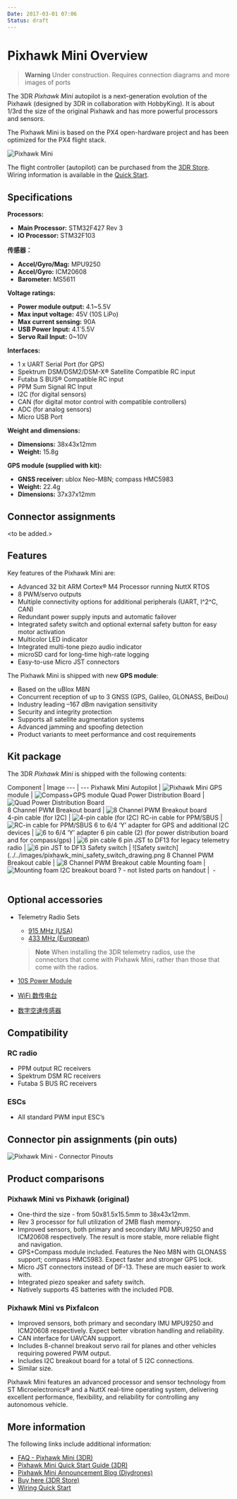 ```yaml
---
Date: 2017-03-01 07:06
Status: draft
---
```

# Pixhawk Mini Overview

> **Warning** Under construction. Requires connection diagrams and more images of ports

The 3DR *Pixhawk Mini* autopilot is a next-generation evolution of the Pixhawk (designed by 3DR in collaboration with HobbyKing). It is about 1/3rd the size of the original Pixhawk and has more powerful processors and sensors.

The Pixhawk Mini is based on the PX4 open-hardware project and has been optimized for the PX4 flight stack.

![Pixhawk Mini](../../images/pixhawk_mini_hero.jpg)

The flight controller (autopilot) can be purchased from the [3DR Store](https://store.3dr.com/products/3dr-pixhawk). Wiring information is available in the [Quick Start](pixhawk_mini_wiring_quick_start.md).

## Specifications

**Processors:**

- **Main Processor​:** STM32F427 Rev 3
- **IO Processor​:** STM32F103

**传感器：**

- **Accel/Gyro/Mag:** MPU9250
- **Accel/Gyro:** ICM20608
- **Barometer:** MS5611

**Voltage ratings:**

- **Power module output:** 4.1\~5.5V
- **Max input voltage:** 45V (10S LiPo)
- **Max current sensing:** 90A
- **USB Power Input:** 4.1\`5.5V
- **Servo Rail Input:** 0\~10V

**Interfaces​:**

- 1 x UART Serial Port (for GPS)
- Spektrum DSM/DSM2/DSM-X® Satellite Compatible RC input
- Futaba S BUS® Compatible RC input
- PPM Sum Signal RC Input
- I2C (for digital sensors)
- CAN (for digital motor control with compatible controllers)
- ADC (for analog sensors)
- Micro USB Port

**Weight and dimensions:**

- **Dimensions:​** 38x43x12mm
- **Weight:** 15.8g

**GPS module (supplied with kit)​:**

- **GNSS receiver:** ublox Neo-M8N; compass HMC5983
- **Weight:**​ 22.4g
- **Dimensions:** 37x37x12mm

## Connector assignments

\<to be added.\>

## Features

Key features of the Pixhawk Mini are:

- Advanced 32 bit ARM Cortex® M4 Processor running NuttX RTOS
- 8 PWM/servo outputs
- Multiple connectivity options for additional peripherals (UART, I^2^C, CAN)
- Redundant power supply inputs and automatic failover
- Integrated safety switch and optional external safety button for easy motor activation
- Multicolor LED indicator
- Integrated multi-tone piezo audio indicator
- microSD card for long-time high-rate logging
- Easy-to-use Micro JST connectors

The Pixhawk Mini is shipped with new **GPS module**:

- Based on the uBlox M8N
- Concurrent reception of up to 3 GNSS (GPS, Galileo, GLONASS, BeiDou)
- Industry leading –167 dBm navigation sensitivity
- Security and integrity protection
- Supports all satellite augmentation systems
- Advanced jamming and spoofing detection
- Product variants to meet performance and cost requirements

## Kit package

The 3DR *Pixhawk Mini* is shipped with the following contents:

Component | Image \--- | \--- Pixhawk Mini Autopilot | ![Pixhawk Mini](../../images/pixhawk_mini_drawing.png) GPS module | ![Compass+GPS module](../../images/pixhawk_mini_compass_drawing.png) Quad Power Distribution Board | ![Quad Power Distribution Board](../../images/pixhawk_mini_quad_power_distribution_board_drawing.png)  
8 Channel PWM Breakout board | ![8 Channel PWM Breakout board](../../images/pixhawk_mini_8_channel_pwm_breakout_board_drawing.png)  
4-pin cable (for I2C) | ![4-pin cable (for I2C)](../../images/pixhawk_mini_4_pin_cable_drawing.png) RC-in cable for PPM/SBUS | ![RC-in cable for PPM/SBUS](../../images/pixhawk_mini_rc_in_cable_drawing.png) 6 to 6/4 ‘Y’ adapter for GPS and additional I2C devices | ![6 to 6/4 ‘Y’ adapter](../../images/pixhawk_mini_6_to_6_and_4_pin_Y_cable_drawing.png) 6 pin cable (2) (for power distribution board and for compass/gps) | ![6 pin cable](../../images/pixhawk_mini_6_pin_cable_drawing.png) 6 pin JST to DF13 for legacy telemetry radio | ![6 pin JST to DF13](../../images/pixhawk_mini_6pin_JST_to_DF13_cable_drawing.png) Safety switch | !\[Safety switch\](../../images/pixhawk_mini_safety_switch_drawing.png 8 Channel PWM Breakout cable | ![8 Channel PWM Breakout cable](../../images/pixhawk_mini_8channel_pwm_breakout_cable_drawing.png) Mounting foam | ![Mounting foam](../../images/3dr_anti_vibration_mounting_foam.png) I2C breakout board ? - not listed parts on handout |  -  
 

## Optional accessories

- Telemetry Radio Sets
    
    - [915 MHz (USA)](https://store.3dr.com/products/915-mhz-telemetry-radio)
    - [433 MHz (European)](https://store.3dr.com/products/433-mhz-telemetry-radio)
    
    > **Note** When installing the 3DR telemetry radios, use the connectors that come with Pixhawk Mini, rather than those that come with the radios.

- [10S Power Module](https://store.3dr.com/products/10s-power-module)

- [WiFi 数传电台](https://store.3dr.com/products/wifi-telemetry-radio)
- [数字空速传感器](https://store.3dr.com/products/digital-airspeed-sensor)

## Compatibility

### RC radio

- PPM output RC receivers
- Spektrum DSM RC receivers
- Futaba S BUS RC receivers

### ESCs

- All standard PWM input ESC’s

## Connector pin assignments (pin outs)

![Pixhawk Mini - Connector
Pinouts](../../images/pixhawk_mini_pinout.png)

## Product comparisons

### Pixhawk Mini vs Pixhawk (original)

- One-third the size - from 50x81.5x15.5mm to 38x43x12mm.
- Rev 3 processor for full utilization of 2MB flash memory.
- Improved sensors, both primary and secondary IMU MPU9250 and ICM20608 respectively. The result is more stable, more reliable flight and navigation.
- GPS+Compass module included. Features the Neo M8N with GLONASS support; compass HMC5983. Expect faster and stronger GPS lock.
- Micro JST connectors instead of DF-13. These are much easier to work with.
- Integrated piezo speaker and safety switch.
- Natively supports 4S batteries with the included PDB.

### Pixhawk Mini vs Pixfalcon

- Improved sensors, both primary and secondary IMU MPU9250 and ICM20608 respectively. Expect better vibration handling and reliability.
- CAN interface for UAVCAN support.
- Includes 8-channel breakout servo rail for planes and other vehicles requiring powered PWM output.
- Includes I2C breakout board for a total of 5 I2C connections.
- Similar size.

Pixhawk Mini features an advanced processor and sensor technology from ST Microelectronics® and a NuttX real-time operating system, delivering excellent performance, flexibility, and reliability for controlling any autonomous vehicle.

## More information

The following links include additional information:

- [FAQ - Pixhawk Mini (3DR)](https://3drobotics.zendesk.com/hc/en-us/articles/206921450-Pixhawk-Mini-FAQ)
- [Pixhawk Mini Quick Start Guide (3DR)](https://3drobotics.zendesk.com/hc/en-us/article_attachments/115000349564/PixhawkMiniQuickStartGuide.pdf)
- [Pixhawk Mini Announcement Blog (Diydrones)](http://diydrones.com/profiles/blogs/new-3dr-autopilot-pixhawk-mini-2)
- [Buy here (3DR Store)](https://store.3dr.com/products/3dr-pixhawk)
- [Wiring Quick Start](pixhawk_mini_wiring_quick_start.md)
